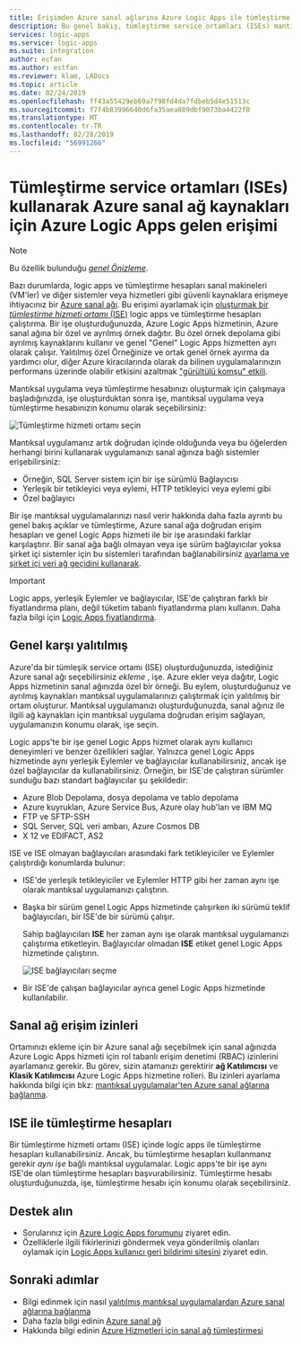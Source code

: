 ```yaml
---
title: Erişimden Azure sanal ağlarına Azure Logic Apps ile tümleştirme service ortamları (ISEs)
description: Bu genel bakış, tümleştirme service ortamları (ISEs) mantıksal uygulamaları Azure sanal ağları (Vnet) erişimi nasıl yardımcı açıklar.
services: logic-apps
ms.service: logic-apps
ms.suite: integration
author: ecfan
ms.author: estfan
ms.reviewer: klam, LADocs
ms.topic: article
ms.date: 02/24/2019
ms.openlocfilehash: ff43a55429eb69a7f98fd4da7fdbeb5d4e51513c
ms.sourcegitcommit: f7f4b83996640d6fa35aea889dbf9073ba4422f0
ms.translationtype: MT
ms.contentlocale: tr-TR
ms.lasthandoff: 02/28/2019
ms.locfileid: "56991266"
---
```

# <a name="access-to-azure-virtual-network-resources-from-azure-logic-apps-by-using-integration-service-environments-ises"></a>Tümleştirme service ortamları (ISEs) kullanarak Azure sanal ağ kaynakları için Azure Logic Apps gelen erişimi

> [!NOTE]
> Bu özellik bulunduğu [ *genel Önizleme*](https://azure.microsoft.com/support/legal/preview-supplemental-terms/).

Bazı durumlarda, logic apps ve tümleştirme hesapları sanal makineleri (VM'ler) ve diğer sistemler veya hizmetleri gibi güvenli kaynaklara erişmeye ihtiyacınız bir [Azure sanal ağı](../virtual-network/virtual-networks-overview.md). Bu erişimi ayarlamak için [oluşturmak bir *tümleştirme hizmeti ortamı* (ISE)](../logic-apps/connect-virtual-network-vnet-isolated-environment.md) logic apps ve tümleştirme hesapları çalıştırma. Bir işe oluşturduğunuzda, Azure Logic Apps hizmetinin, Azure sanal ağına bir özel ve ayrılmış örnek dağıtır. Bu özel örnek depolama gibi ayrılmış kaynaklarını kullanır ve genel "Genel" Logic Apps hizmetten ayrı olarak çalışır. Yalıtılmış özel Örneğinize ve ortak genel örnek ayırma da yardımcı olur, diğer Azure kiracılarında olarak da bilinen uygulamalarınızın performans üzerinde olabilir etkisini azaltmak ["gürültülü komşu" etkili](https://en.wikipedia.org/wiki/Cloud_computing_issues#Performance_interference_and_noisy_neighbors).

Mantıksal uygulama veya tümleştirme hesabınızı oluşturmak için çalışmaya başladığınızda, işe oluşturduktan sonra işe, mantıksal uygulama veya tümleştirme hesabınızın konumu olarak seçebilirsiniz:

![Tümleştirme hizmeti ortamı seçin](./media/connect-virtual-network-vnet-isolated-environment-overview/select-logic-app-integration-service-environment.png)

Mantıksal uygulamanız artık doğrudan içinde olduğunda veya bu öğelerden herhangi birini kullanarak uygulamanızı sanal ağınıza bağlı sistemler erişebilirsiniz:

* Örneğin, SQL Server sistem için bir işe sürümlü Bağlayıcısı
* Yerleşik bir tetikleyici veya eylemi, HTTP tetikleyici veya eylemi gibi
* Özel bağlayıcı

Bir işe mantıksal uygulamalarınızı nasıl verir hakkında daha fazla ayrıntı bu genel bakış açıklar ve tümleştirme, Azure sanal ağa doğrudan erişim hesapları ve genel Logic Apps hizmeti ile bir işe arasındaki farklar karşılaştırır.
Bir sanal ağa bağlı olmayan veya işe sürüm bağlayıcılar yoksa şirket içi sistemler için bu sistemleri tarafından bağlanabilirsiniz [ayarlama ve şirket içi veri ağ geçidini kullanarak](../logic-apps/logic-apps-gateway-install.md).

> [!IMPORTANT]
> Logic apps, yerleşik Eylemler ve bağlayıcılar, ISE'de çalıştıran farklı bir fiyatlandırma planı, değil tüketim tabanlı fiyatlandırma planı kullanın. Daha fazla bilgi için [Logic Apps fiyatlandırma](../logic-apps/logic-apps-pricing.md).

<a name="difference"></a>

## <a name="isolated-versus-global"></a>Genel karşı yalıtılmış

Azure'da bir tümleşik service ortamı (ISE) oluşturduğunuzda, istediğiniz Azure sanal ağı seçebilirsiniz *ekleme* , işe. Azure ekler veya dağıtır, Logic Apps hizmetinin sanal ağınızda özel bir örneği. Bu eylem, oluşturduğunuz ve ayrılmış kaynakları mantıksal uygulamalarınızı çalıştırmak için yalıtılmış bir ortam oluşturur. Mantıksal uygulamanızı oluşturduğunuzda, sanal ağınız ile ilgili ağ kaynakları için mantıksal uygulama doğrudan erişim sağlayan, uygulamanızın konumu olarak, işe seçin.

Logic apps'te bir işe genel Logic Apps hizmet olarak aynı kullanıcı deneyimleri ve benzer özellikleri sağlar. Yalnızca genel Logic Apps hizmetinde aynı yerleşik Eylemler ve bağlayıcılar kullanabilirsiniz, ancak işe özel bağlayıcılar da kullanabilirsiniz. Örneğin, bir ISE'de çalıştıran sürümler sunduğu bazı standart bağlayıcılar şu şekildedir:

* Azure Blob Depolama, dosya depolama ve tablo depolama
* Azure kuyrukları, Azure Service Bus, Azure olay hub'ları ve IBM MQ
* FTP ve SFTP-SSH
* SQL Server, SQL veri ambarı, Azure Cosmos DB
* X 12 ve EDIFACT, AS2

ISE ve ISE olmayan bağlayıcıları arasındaki fark tetikleyiciler ve Eylemler çalıştırdığı konumlarda bulunur:

* ISE'de yerleşik tetikleyiciler ve Eylemler HTTP gibi her zaman aynı işe olarak mantıksal uygulamanızı çalıştırın.

* Başka bir sürüm genel Logic Apps hizmetinde çalışırken iki sürümü teklif bağlayıcıları, bir ISE'de bir sürümü çalışır.  

  Sahip bağlayıcıları **ISE** her zaman aynı işe olarak mantıksal uygulamanızı çalıştırma etiketleyin. Bağlayıcılar olmadan **ISE** etiket genel Logic Apps hizmetinde çalıştırın.

  ![ISE bağlayıcıları seçme](./media/connect-virtual-network-vnet-isolated-environment-overview/select-ise-connectors.png)

* Bir ISE'de çalışan bağlayıcılar ayrıca genel Logic Apps hizmetinde kullanılabilir.

<a name="vnet-access"></a>

## <a name="permissions-for-virtual-network-access"></a>Sanal ağ erişim izinleri

Ortamınızı ekleme için bir Azure sanal ağı seçebilmek için sanal ağınızda Azure Logic Apps hizmeti için rol tabanlı erişim denetimi (RBAC) izinlerini ayarlamanız gerekir. Bu görev, sizin atamanızı gerektirir **ağ Katılımcısı** ve **Klasik Katılımcısı** Azure Logic Apps hizmetine rolleri.
Bu izinleri ayarlama hakkında bilgi için bkz: [mantıksal uygulamalar'ten Azure sanal ağlarına bağlanma](../logic-apps/connect-virtual-network-vnet-isolated-environment.md#vnet-access).

<a name="create-integration-account-environment"></a>

## <a name="integration-accounts-with-ise"></a>ISE ile tümleştirme hesapları

Bir tümleştirme hizmeti ortamı (ISE) içinde logic apps ile tümleştirme hesapları kullanabilirsiniz. Ancak, bu tümleştirme hesapları kullanmanız gerekir *aynı işe* bağlı mantıksal uygulamalar. Logic apps'te bir işe aynı ISE'de olan tümleştirme hesapları başvurabilirsiniz. Tümleştirme hesabı oluşturduğunuzda, işe, tümleştirme hesabı için konumu olarak seçebilirsiniz.

## <a name="get-support"></a>Destek alın

* Sorularınız için <a href="https://social.msdn.microsoft.com/Forums/en-US/home?forum=azurelogicapps" target="_blank">Azure Logic Apps forumunu</a> ziyaret edin.
* Özelliklerle ilgili fikirlerinizi göndermek veya gönderilmiş olanları oylamak için <a href="https://aka.ms/logicapps-wish" target="_blank">Logic Apps kullanıcı geri bildirimi sitesini</a> ziyaret edin.

## <a name="next-steps"></a>Sonraki adımlar

* Bilgi edinmek için nasıl [yalıtılmış mantıksal uygulamalardan Azure sanal ağlarına bağlanma](../logic-apps/connect-virtual-network-vnet-isolated-environment.md)
* Daha fazla bilgi edinin [Azure sanal ağ](../virtual-network/virtual-networks-overview.md)
* Hakkında bilgi edinin [Azure Hizmetleri için sanal ağ tümleştirmesi](../virtual-network/virtual-network-for-azure-services.md)

